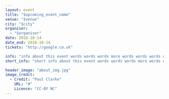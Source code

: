 ```yaml
---
layout: event
title: "$upcoming_event_name"
venue: "$venue"
city: "$city"
organiser:
  - "$organiser"
date: 2018-10-14
date_end: 2018-10-14
tickets: "http://google.co.uk"

info: "info about this event words words words more words words words words more words words words words more words words words words more words words words words more words words words words more words words words words more words words words words more words words words words more words words words words more words words words words more words "
short_info: "short info about this event words words words more words words words words more words words words words more words "

header_image: "about_img.jpg"
image_credit:
  - Credit: "Paul Clarke"
    URL: "#"
    Licence: "CC-BY NC"
---
```

